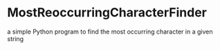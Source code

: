 # MostReoccurringCharacterFinder
a simple Python program to find the most occurring character in a given string
